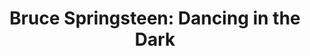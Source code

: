 ---
title: "Bruce Springsteen: Dancing in the Dark"

year: 1984

director: "Brian De Palma"

summary: "Bruce Springsteen dances, but when he goes to bed he feels the same way"

comment: "Yes, it's de Palma. Yes, that's Courteney Cox"

video: "https://media.giphy.com/media/v1.Y2lkPTc5MGI3NjExMzFvbjV0anc2OTY0MzQ2YmVxZmFldGNmenBmYmRkMmk0b3NoNXkxbiZlcD12MV9pbnRlcm5hbF9naWZfYnlfaWQmY3Q9Zw/cYPOqzMRgypjO/giphy.mp4"

image: "https://media.giphy.com/media/cYPOqzMRgypjO/giphy.gif"

imdb: "https://www.imdb.com/title/tt4664524/"

quotes:
---